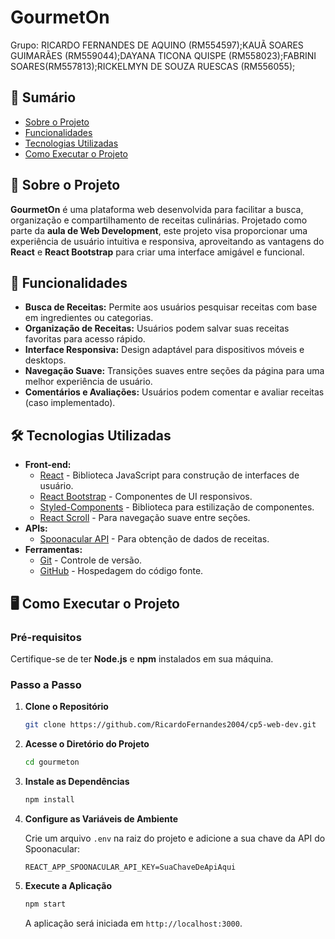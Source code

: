 

# GourmetOn

Grupo: RICARDO FERNANDES DE AQUINO (RM554597);KAUÃ SOARES GUIMARÃES (RM559044);DAYANA TICONA QUISPE (RM558023);FABRINI SOARES(RM557813);RICKELMYN DE SOUZA RUESCAS (RM556055);


## 📖 Sumário

- [Sobre o Projeto](#sobre-o-projeto)
- [Funcionalidades](#funcionalidades)
- [Tecnologias Utilizadas](#tecnologias-utilizadas)
- [Como Executar o Projeto](#como-executar-o-projeto)


## 🧐 Sobre o Projeto

**GourmetOn** é uma plataforma web desenvolvida para facilitar a busca, organização e compartilhamento de receitas culinárias. Projetado como parte da **aula de Web Development**, este projeto visa proporcionar uma experiência de usuário intuitiva e responsiva, aproveitando as vantagens do **React** e **React Bootstrap** para criar uma interface amigável e funcional.

## 🚀 Funcionalidades

- **Busca de Receitas:** Permite aos usuários pesquisar receitas com base em ingredientes ou categorias.
- **Organização de Receitas:** Usuários podem salvar suas receitas favoritas para acesso rápido.
- **Interface Responsiva:** Design adaptável para dispositivos móveis e desktops.
- **Navegação Suave:** Transições suaves entre seções da página para uma melhor experiência de usuário.
- **Comentários e Avaliações:** Usuários podem comentar e avaliar receitas (caso implementado).

## 🛠 Tecnologias Utilizadas

- **Front-end:**
  - [React](https://reactjs.org/) - Biblioteca JavaScript para construção de interfaces de usuário.
  - [React Bootstrap](https://react-bootstrap.github.io/) - Componentes de UI responsivos.
  - [Styled-Components](https://styled-components.com/) - Biblioteca para estilização de componentes.
  - [React Scroll](https://www.npmjs.com/package/react-scroll) - Para navegação suave entre seções.
- **APIs:**
  - [Spoonacular API](https://spoonacular.com/food-api) - Para obtenção de dados de receitas.
- **Ferramentas:**
  - [Git](https://git-scm.com/) - Controle de versão.
  - [GitHub](https://github.com/) - Hospedagem do código fonte.


## 🖥 Como Executar o Projeto

### Pré-requisitos

Certifique-se de ter **Node.js** e **npm** instalados em sua máquina.

### Passo a Passo

1. **Clone o Repositório**

   ```bash
   git clone https://github.com/RicardoFernandes2004/cp5-web-dev.git
   ```

2. **Acesse o Diretório do Projeto**

   ```bash
   cd gourmeton
   ```

3. **Instale as Dependências**

   ```bash
   npm install
   ```

4. **Configure as Variáveis de Ambiente**

   Crie um arquivo `.env` na raiz do projeto e adicione a sua chave da API do Spoonacular:

   ```env
   REACT_APP_SPOONACULAR_API_KEY=SuaChaveDeApiAqui
   ```

5. **Execute a Aplicação**

   ```bash
   npm start
   ```

   A aplicação será iniciada em `http://localhost:3000`.


